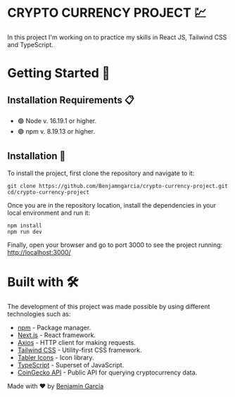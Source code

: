 # CRYPTO CURRENCY PROJECT 💹

In this project I'm working on to practice my skills in React JS, Tailwind CSS and TypeScript.

# Getting Started 🚀

## Installation Requirements 📋

- 🟢 Node v. 16.19.1 or higher.
- 🟢 npm v. 8.19.13 or higher.

## Installation  🔧
To install the project, first clone the repository and navigate to it:

```
git clone https://github.com/Benjamngarcia/crypto-currency-project.git
cd/crypto-currency-project
```
Once you are in the repository location, install the dependencies in your local environment and run it:

```
npm install
npm run dev
```

Finally, open your browser and go to port 3000 to see the project running:
[http://localhost:3000/](http://localhost:3000/)

# Built with 🛠️

The development of this project was made possible by using different technologies such as:

- [npm](https://www.npmjs.com/) - Package manager.
- [Next.js](https://nextjs.org/) - React framework.
- [Axios](https://axios-http.com/es/) - HTTP client for making requests.
- [Tailwind CSS](https://tailwindcss.com/) - Utility-first CSS framework.
- [Tabler Icons](https://tabler-icons.io/) - Icon library.
- [TypeScript](https://www.typescriptlang.org/) - Superset of JavaScript.
- [CoinGecko API](https://www.coingecko.com/es/api) - Public API for querying cryptocurrency data.

Made with ❤️ by [Benjamín García](https://github.com/Benjamngarcia)